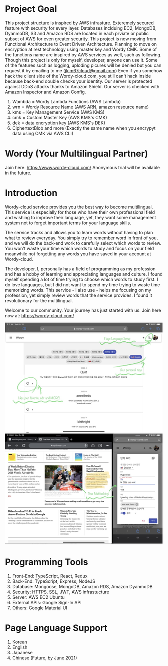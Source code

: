 # Project Goal
This project structure is inspired by AWS infrasture. Exteremely secured feature with security for every layer.
Databases inclduing EC2, MongoDB, DyanmoDB, S3 and Amazon RDS are located in each prviate or public subset of AWS for even greater security.
This project is now moving from Functional Architecture to Event Driven Architecture.
Planning to move on encryption at rest technology using master key and Wordy CMK.
Some of the functions name are inspired by AWS services as well, such as following.
Though this project is only for myself, developer, anyone can use it.
Some of the features such as logging, uploding picures will be denied but you can request it by emailing to me (jkim67cloud@gmail.com)
Even if you somehow hack the client side of the Wordy-cloud.com, you still can't hack inside because back-end double checks your identity.
Our server is protected against DDoS attacks thanks to Amazon Shield.
Our server is checked with Amazon Inspector and Amazon Config.

1. Wambda = Wordy Lambda Functions (AWS Lambda) 
2. wrn = Wordy Resource Name (AWS ARN, amazon resource name)
3. kms = Key Management Service (AWS KMS)
4. cmk = Custom Master Key (AWS KMS's CMK)
5. dek = data encryption key (AWS KMS's DEK)
6. CiphertextBlob and more (Exactly the same name when you encrypyt data using CMK via AWS CLI)

# Wordy (Your Multilingual Partner)
Join here:
https://www.wordy-cloud.com/
Anonymous trial will be available in the future.

# Introduction
Wordy-cloud service provides you the best way to become multilingual.
This service is especially for those who have their own professional field and wishing to 
improve their language, yet, they want some management system not to forget important 
terms for your language skills. 

The service tracks and allows you to learn words without having to plan what to review everyday.
You simply try to remember word in front of you, and we will do the back-end work 
to carefully select which words to review.
You won't waste your time which words to study and focus on your field
meanwhile not forgetting any words you have saved in your account at Wordy-cloud.

The developer, I, personally has a field of programming as my profession and has a hobby 
of learning and appreciating languages and culture.
I found myself spending a lot of time trying to choose which words to study first.
I do love languages, but I did not want to spend my time trying to waste time memorizing words.
This service - I also use - helps me focusing on my profession, yet simply review words that the service provides. I found it revolutionary for the multilingual.

Welcome to our community. Your journey has just started with us.
Join here now at: https://wordy-cloud.com/

![](https://github.com/PeacefulHaru/wordy/blob/master/img/intro1_features.jpeg)
![](https://github.com/PeacefulHaru/wordy/blob/master/img/intro2_multitask.jpeg)

# Programming Tools
1. Front-End: TypeScript, React, Redux
2. Back-End: TypeScript, Express, NodeJS
3. Database: Mongoose, MongoDB, Amazon RDS, Amazon DyanmoDB
4. Security: HTTPS, SSL, JWT, AWS infrastucture
5. Server: AWS EC2 Ubuntu
6. External APIs: Google Sign-In API
7. Others: Google Material UI

# Page Language Support
1. Korean
2. English
3. Japanese
4. Chinese (Future, by June 2021)
